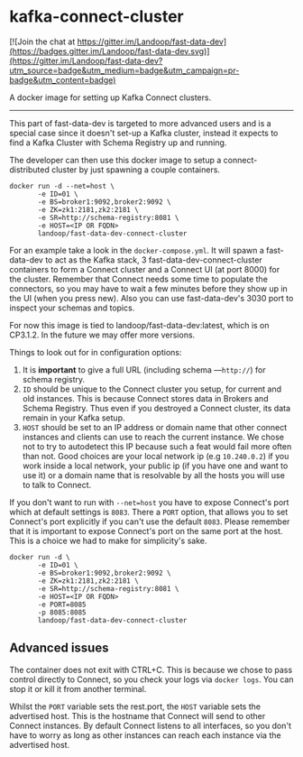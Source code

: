 # kafka-connect-cluster #

[![Join the chat at https://gitter.im/Landoop/fast-data-dev](https://badges.gitter.im/Landoop/fast-data-dev.svg)](https://gitter.im/Landoop/fast-data-dev?utm_source=badge&utm_medium=badge&utm_campaign=pr-badge&utm_content=badge)

A docker image for setting up Kafka Connect clusters.

---

This part of fast-data-dev is targeted to more advanced users and is a special
case since it doesn't set-up a Kafka cluster, instead it expects to find a Kafka
Cluster with Schema Registry up and running.

The developer can then use this docker image to setup a connect-distributed
cluster by just spawning a couple containers.

    docker run -d --net=host \
           -e ID=01 \
           -e BS=broker1:9092,broker2:9092 \
           -e ZK=zk1:2181,zk2:2181 \
           -e SR=http://schema-registry:8081 \
           -e HOST=<IP OR FQDN>
           landoop/fast-data-dev-connect-cluster

For an example take a look in the `docker-compose.yml`. It will spawn a fast-data-dev
to act as the Kafka stack, 3 fast-data-dev-connect-cluster containers to form
a Connect cluster and a Connect UI (at port 8000) for the cluster. Remember that
Connect needs some time to populate the connectors, so you may have to wait a few
minutes before they show up in the UI (when you press new). Also you can use
fast-data-dev's 3030 port to inspect your schemas and topics.

For now this image is tied to landoop/fast-data-dev:latest, which is on CP3.1.2. In the
future we may offer more versions.

Things to look out for in configuration options:

1. It is **important** to give a full URL (including schema —`http://`) for schema
registry.
2. `ID` should be unique to the Connect cluster you setup, for current and old
instances. This is because Connect stores data in Brokers and Schema Registry.
Thus even if you destroyed a Connect cluster, its data remain in your Kafka
setup.
3. `HOST` should be set to an IP address or domain name that other connect
   instances and clients can use to reach the current instance. We chose not
   to try to autodetect this IP because such a feat would fail more often than
   not. Good choices are your local network ip (e.g `10.240.0.2`) if you work
   inside a local network, your public ip (if you have one and want to use it)
   or a domain name that is resolvable by all the hosts you will use to talk
   to Connect.

If you don't want to run with `--net=host` you have to expose Connect's port
which at default settings is `8083`.
There a `PORT` option, that allows you to set Connect's port explicitly
if you can't use the default `8083`. Please remember that it is important to
expose Connect's port on the same port at the host. This is a choice we had to
make for simplicity's sake.

    docker run -d \
           -e ID=01 \
           -e BS=broker1:9092,broker2:9092 \
           -e ZK=zk1:2181,zk2:2181 \
           -e SR=http://schema-registry:8081 \
           -e HOST=<IP OR FQDN>
           -e PORT=8085
           -p 8085:8085
           landoop/fast-data-dev-connect-cluster

## Advanced issues

The container does not exit with CTRL+C. This is because we chose to pass
control directly to Connect, so you check your logs via `docker logs`.
You can stop it or kill it from another terminal.

Whilst the `PORT` variable sets the rest.port, the `HOST` variable sets the
advertised host. This is the hostname that Connect will send to other Connect
instances. By default Connect listens to all interfaces, so you don't have
to worry as long as other instances can reach each instance via the advertised
host.
